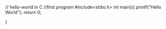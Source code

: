 //  hello-world in C
//first program 
#include<stdio.h>
int main(){
  printf("Hello World");
  return 0;

}
